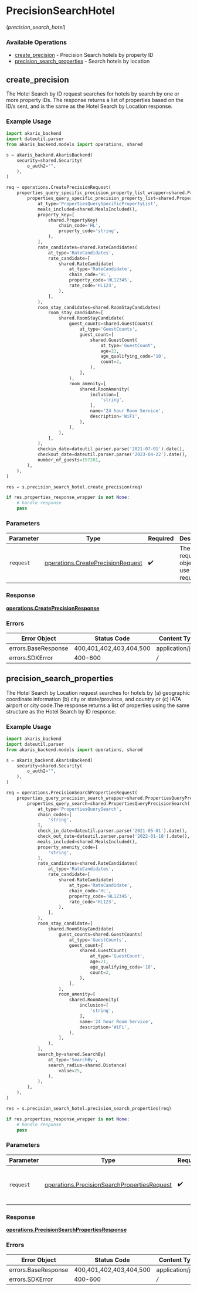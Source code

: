 # PrecisionSearchHotel
(*precision_search_hotel*)

### Available Operations

* [create_precision](#create_precision) - Precision Search hotels by property ID
* [precision_search_properties](#precision_search_properties) - Search hotels by location

## create_precision

The Hotel Search by ID request searches for hotels by search by one or more property IDs. The response returns a list of properties based on the ID/s sent, and is the same as the Hotel Search by Location response.

### Example Usage

```python
import akaris_backend
import dateutil.parser
from akaris_backend.models import operations, shared

s = akaris_backend.AkarisBackend(
    security=shared.Security(
        o_auth2="",
    ),
)

req = operations.CreatePrecisionRequest(
    properties_query_specific_precision_property_list_wrapper=shared.PropertiesQuerySpecificPrecisionPropertyListWrapper(
        properties_query_specific_precision_property_list=shared.PropertiesQuerySpecificPrecisionPropertyList(
            at_type='PropertiesQuerySpecificPropertyList',
            meals_included=shared.MealsIncluded(),
            property_key=[
                shared.PropertyKey(
                    chain_code='HL',
                    property_code='string',
                ),
            ],
            rate_candidates=shared.RateCandidates(
                at_type='RateCandidates',
                rate_candidate=[
                    shared.RateCandidate(
                        at_type='RateCandidate',
                        chain_code='HL',
                        property_code='HL12345',
                        rate_code='HL123',
                    ),
                ],
            ),
            room_stay_candidates=shared.RoomStayCandidates(
                room_stay_candidate=[
                    shared.RoomStayCandidate(
                        guest_counts=shared.GuestCounts(
                            at_type='GuestCounts',
                            guest_count=[
                                shared.GuestCount(
                                    at_type='GuestCount',
                                    age=21,
                                    age_qualifying_code='10',
                                    count=2,
                                ),
                            ],
                        ),
                        room_amenity=[
                            shared.RoomAmenity(
                                inclusion=[
                                    'string',
                                ],
                                name='24 hour Room Service',
                                description='WiFi',
                            ),
                        ],
                    ),
                ],
            ),
            checkin_date=dateutil.parser.parse('2021-07-01').date(),
            checkout_date=dateutil.parser.parse('2023-04-22').date(),
            number_of_guests=157281,
        ),
    ),
)

res = s.precision_search_hotel.create_precision(req)

if res.properties_response_wrapper is not None:
    # handle response
    pass
```

### Parameters

| Parameter                                                                              | Type                                                                                   | Required                                                                               | Description                                                                            |
| -------------------------------------------------------------------------------------- | -------------------------------------------------------------------------------------- | -------------------------------------------------------------------------------------- | -------------------------------------------------------------------------------------- |
| `request`                                                                              | [operations.CreatePrecisionRequest](../../models/operations/createprecisionrequest.md) | :heavy_check_mark:                                                                     | The request object to use for the request.                                             |


### Response

**[operations.CreatePrecisionResponse](../../models/operations/createprecisionresponse.md)**
### Errors

| Error Object            | Status Code             | Content Type            |
| ----------------------- | ----------------------- | ----------------------- |
| errors.BaseResponse     | 400,401,402,403,404,500 | application/json        |
| errors.SDKError         | 400-600                 | */*                     |

## precision_search_properties

The Hotel Search by Location request searches for hotels by (a) geographic coordinate information (b) city or state/province, and country or (c) IATA airport or city code.The response returns a list of properties using the same structure as the Hotel Search by ID response.

### Example Usage

```python
import akaris_backend
import dateutil.parser
from akaris_backend.models import operations, shared

s = akaris_backend.AkarisBackend(
    security=shared.Security(
        o_auth2="",
    ),
)

req = operations.PrecisionSearchPropertiesRequest(
    properties_query_precision_search_wrapper=shared.PropertiesQueryPrecisionSearchWrapper(
        properties_query_search=shared.PropertiesQueryPrecisionSearch(
            at_type='PropertiesQuerySearch',
            chain_codes=[
                'string',
            ],
            check_in_date=dateutil.parser.parse('2021-05-01').date(),
            check_out_date=dateutil.parser.parse('2022-01-18').date(),
            meals_included=shared.MealsIncluded(),
            property_amenity_code=[
                'string',
            ],
            rate_candidates=shared.RateCandidates(
                at_type='RateCandidates',
                rate_candidate=[
                    shared.RateCandidate(
                        at_type='RateCandidate',
                        chain_code='HL',
                        property_code='HL12345',
                        rate_code='HL123',
                    ),
                ],
            ),
            room_stay_candidate=[
                shared.RoomStayCandidate(
                    guest_counts=shared.GuestCounts(
                        at_type='GuestCounts',
                        guest_count=[
                            shared.GuestCount(
                                at_type='GuestCount',
                                age=21,
                                age_qualifying_code='10',
                                count=2,
                            ),
                        ],
                    ),
                    room_amenity=[
                        shared.RoomAmenity(
                            inclusion=[
                                'string',
                            ],
                            name='24 hour Room Service',
                            description='WiFi',
                        ),
                    ],
                ),
            ],
            search_by=shared.SearchBy(
                at_type='SearchBy',
                search_radius=shared.Distance(
                    value=25,
                ),
            ),
        ),
    ),
)

res = s.precision_search_hotel.precision_search_properties(req)

if res.properties_response_wrapper is not None:
    # handle response
    pass
```

### Parameters

| Parameter                                                                                                  | Type                                                                                                       | Required                                                                                                   | Description                                                                                                |
| ---------------------------------------------------------------------------------------------------------- | ---------------------------------------------------------------------------------------------------------- | ---------------------------------------------------------------------------------------------------------- | ---------------------------------------------------------------------------------------------------------- |
| `request`                                                                                                  | [operations.PrecisionSearchPropertiesRequest](../../models/operations/precisionsearchpropertiesrequest.md) | :heavy_check_mark:                                                                                         | The request object to use for the request.                                                                 |


### Response

**[operations.PrecisionSearchPropertiesResponse](../../models/operations/precisionsearchpropertiesresponse.md)**
### Errors

| Error Object            | Status Code             | Content Type            |
| ----------------------- | ----------------------- | ----------------------- |
| errors.BaseResponse     | 400,401,402,403,404,500 | application/json        |
| errors.SDKError         | 400-600                 | */*                     |
